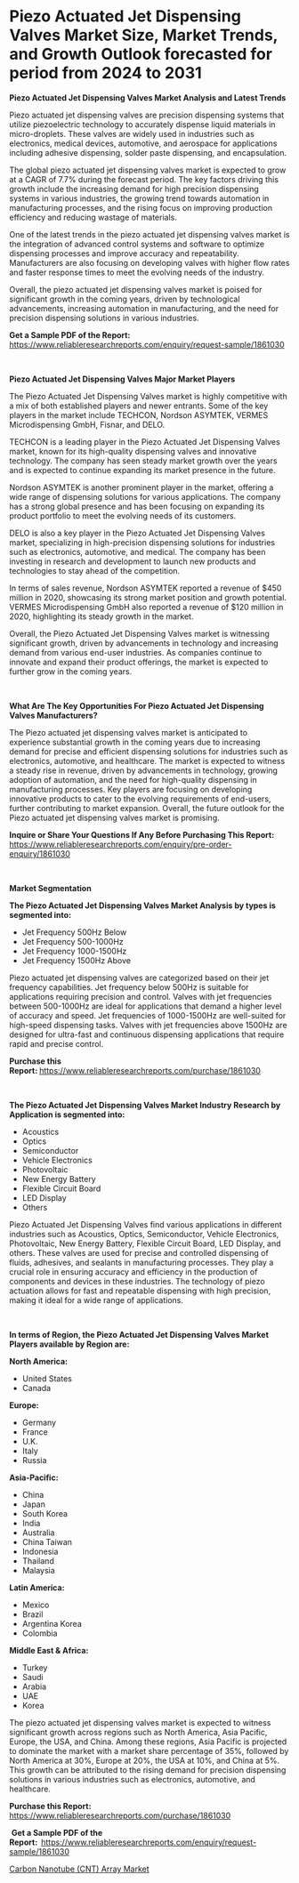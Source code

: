 <p><h1>Piezo Actuated Jet Dispensing Valves Market Size, Market Trends, and Growth Outlook forecasted for period from 2024 to 2031</h1></p><p><strong>Piezo Actuated Jet Dispensing Valves Market Analysis and Latest Trends</strong></p>
<p><p>Piezo actuated jet dispensing valves are precision dispensing systems that utilize piezoelectric technology to accurately dispense liquid materials in micro-droplets. These valves are widely used in industries such as electronics, medical devices, automotive, and aerospace for applications including adhesive dispensing, solder paste dispensing, and encapsulation.</p><p>The global piezo actuated jet dispensing valves market is expected to grow at a CAGR of 7.7% during the forecast period. The key factors driving this growth include the increasing demand for high precision dispensing systems in various industries, the growing trend towards automation in manufacturing processes, and the rising focus on improving production efficiency and reducing wastage of materials.</p><p>One of the latest trends in the piezo actuated jet dispensing valves market is the integration of advanced control systems and software to optimize dispensing processes and improve accuracy and repeatability. Manufacturers are also focusing on developing valves with higher flow rates and faster response times to meet the evolving needs of the industry.</p><p>Overall, the piezo actuated jet dispensing valves market is poised for significant growth in the coming years, driven by technological advancements, increasing automation in manufacturing, and the need for precision dispensing solutions in various industries.</p></p>
<p><strong>Get a Sample PDF of the Report:&nbsp;</strong> <a href="https://www.reliableresearchreports.com/enquiry/request-sample/1861030">https://www.reliableresearchreports.com/enquiry/request-sample/1861030</a></p>
<p>&nbsp;</p>
<p><strong>Piezo Actuated Jet Dispensing Valves Major Market Players</strong></p>
<p><p>The Piezo Actuated Jet Dispensing Valves market is highly competitive with a mix of both established players and newer entrants. Some of the key players in the market include TECHCON, Nordson ASYMTEK, VERMES Microdispensing GmbH, Fisnar, and DELO. </p><p>TECHCON is a leading player in the Piezo Actuated Jet Dispensing Valves market, known for its high-quality dispensing valves and innovative technology. The company has seen steady market growth over the years and is expected to continue expanding its market presence in the future.</p><p>Nordson ASYMTEK is another prominent player in the market, offering a wide range of dispensing solutions for various applications. The company has a strong global presence and has been focusing on expanding its product portfolio to meet the evolving needs of its customers.</p><p>DELO is also a key player in the Piezo Actuated Jet Dispensing Valves market, specializing in high-precision dispensing solutions for industries such as electronics, automotive, and medical. The company has been investing in research and development to launch new products and technologies to stay ahead of the competition.</p><p>In terms of sales revenue, Nordson ASYMTEK reported a revenue of $450 million in 2020, showcasing its strong market position and growth potential. VERMES Microdispensing GmbH also reported a revenue of $120 million in 2020, highlighting its steady growth in the market.</p><p>Overall, the Piezo Actuated Jet Dispensing Valves market is witnessing significant growth, driven by advancements in technology and increasing demand from various end-user industries. As companies continue to innovate and expand their product offerings, the market is expected to further grow in the coming years.</p></p>
<p>&nbsp;</p>
<p><strong>What Are The Key Opportunities For Piezo Actuated Jet Dispensing Valves Manufacturers?</strong></p>
<p><p>The Piezo actuated jet dispensing valves market is anticipated to experience substantial growth in the coming years due to increasing demand for precise and efficient dispensing solutions for industries such as electronics, automotive, and healthcare. The market is expected to witness a steady rise in revenue, driven by advancements in technology, growing adoption of automation, and the need for high-quality dispensing in manufacturing processes. Key players are focusing on developing innovative products to cater to the evolving requirements of end-users, further contributing to market expansion. Overall, the future outlook for the Piezo actuated jet dispensing valves market is promising.</p></p>
<p><strong>Inquire or Share Your Questions If Any Before Purchasing This Report:</strong> <a href="https://www.reliableresearchreports.com/enquiry/pre-order-enquiry/1861030">https://www.reliableresearchreports.com/enquiry/pre-order-enquiry/1861030</a></p>
<p>&nbsp;</p>
<p><strong>Market Segmentation</strong></p>
<p><strong>The Piezo Actuated Jet Dispensing Valves Market Analysis by types is segmented into:</strong></p>
<p><ul><li>Jet Frequency 500Hz Below</li><li>Jet Frequency 500-1000Hz</li><li>Jet Frequency 1000-1500Hz</li><li>Jet Frequency 1500Hz Above</li></ul></p>
<p><p>Piezo actuated jet dispensing valves are categorized based on their jet frequency capabilities. Jet frequency below 500Hz is suitable for applications requiring precision and control. Valves with jet frequencies between 500-1000Hz are ideal for applications that demand a higher level of accuracy and speed. Jet frequencies of 1000-1500Hz are well-suited for high-speed dispensing tasks. Valves with jet frequencies above 1500Hz are designed for ultra-fast and continuous dispensing applications that require rapid and precise control.</p></p>
<p><strong>Purchase this Report:&nbsp;</strong><a href="https://www.reliableresearchreports.com/purchase/1861030">https://www.reliableresearchreports.com/purchase/1861030</a></p>
<p>&nbsp;</p>
<p><strong>The Piezo Actuated Jet Dispensing Valves Market Industry Research by Application is segmented into:</strong></p>
<p><ul><li>Acoustics</li><li>Optics</li><li>Semiconductor</li><li>Vehicle Electronics</li><li>Photovoltaic</li><li>New Energy Battery</li><li>Flexible Circuit Board</li><li>LED Display</li><li>Others</li></ul></p>
<p><p>Piezo Actuated Jet Dispensing Valves find various applications in different industries such as Acoustics, Optics, Semiconductor, Vehicle Electronics, Photovoltaic, New Energy Battery, Flexible Circuit Board, LED Display, and others. These valves are used for precise and controlled dispensing of fluids, adhesives, and sealants in manufacturing processes. They play a crucial role in ensuring accuracy and efficiency in the production of components and devices in these industries. The technology of piezo actuation allows for fast and repeatable dispensing with high precision, making it ideal for a wide range of applications.</p></p>
<p>&nbsp;</p>
<p><strong>In terms of Region, the Piezo Actuated Jet Dispensing Valves Market Players available by Region are:</strong></p>
<p>
    <p> <strong> North America: </strong>
        <ul>
            <li>United States</li>
            <li>Canada</li>
        </ul>
        </p> 
    <p> <strong> Europe: </strong>
        <ul>
            <li>Germany</li>
            <li>France</li>
            <li>U.K.</li>
            <li>Italy</li>
            <li>Russia</li>
        </ul>
        </p> 
    <p> <strong> Asia-Pacific: </strong>
        <ul>
            <li>China</li>
            <li>Japan</li>
            <li>South Korea</li>
            <li>India</li>
            <li>Australia</li>
            <li>China Taiwan</li>
            <li>Indonesia</li>
            <li>Thailand</li>
            <li>Malaysia</li>
        </ul>
        </p> 
    <p> <strong> Latin America: </strong>
        <ul>
            <li>Mexico</li>
            <li>Brazil</li>
            <li>Argentina Korea</li>
            <li>Colombia</li>
        </ul>
        </p> 
    <p> <strong> Middle East & Africa: </strong>
        <ul>
            <li>Turkey</li>
            <li>Saudi</li>
            <li>Arabia</li>
            <li>UAE</li>
            <li>Korea</li>
        </ul>
    </p>
    </p>
<p><p>The piezo actuated jet dispensing valves market is expected to witness significant growth across regions such as North America, Asia Pacific, Europe, the USA, and China. Among these regions, Asia Pacific is projected to dominate the market with a market share percentage of 35%, followed by North America at 30%, Europe at 20%, the USA at 10%, and China at 5%. This growth can be attributed to the rising demand for precision dispensing solutions in various industries such as electronics, automotive, and healthcare.</p></p>
<p><strong>Purchase this Report: </strong><a href="https://www.reliableresearchreports.com/purchase/1861030">https://www.reliableresearchreports.com/purchase/1861030</a></p>
<p>&nbsp;<strong>Get a Sample PDF of the Report:&nbsp;&nbsp;</strong><a href="https://www.reliableresearchreports.com/enquiry/request-sample/1861030">https://www.reliableresearchreports.com/enquiry/request-sample/1861030</a></p>
<p><strong></strong></p>
<p><p><a href="https://github.com/NorbertYates/Market-Research-Report-List-4/blob/main/carbon-nanotube-cnt-array-market.md">Carbon Nanotube (CNT) Array Market</a></p></p>